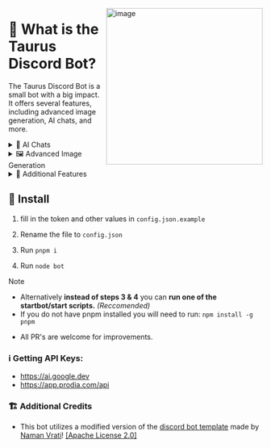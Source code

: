 <p>
  <img align="right" width="310" alt="image" src="https://github.com/TecEash1/TecEash1/assets/92249532/bd4aca7e-daab-4eeb-9265-e53cc1925e8c">
</p>

# 🤔 What is the Taurus Discord Bot?

The Taurus Discord Bot is a small bot with a big impact. It offers several features, including advanced image generation, AI chats, and more. 

<details>
<summary>💬 AI Chats</summary>

- Powered by Google's [Gemini 1.5 Model](https://deepmind.google/technologies/gemini/#gemini-1.5)
- Has a configurable global personality via the ``/personalise`` slash command
- Remembers past messages

**Ways to interact:**
- Context Menus
- Mention the Bot with your message
- Utilise the ``/taurus`` slash command

</details>

<details>
<summary>🖼️ Advanced Image Generation</summary>

- 70+ Models 
- 17 Style Presets
- Negative Prompt Customisation
- A toggleable NSFW image blocker
- Supports different languages
- And much more!

</details>

<details>
<summary>🔧 Additional Features</summary>

- Live Console Logging in Discord 
- Personality update logs in Discord
- User Commands - Use the bot anywhere on Discord
- An optional CLI via the start scripts
</details>

## 💾 Install

1. fill in the token and other values in `config.json.example`

2. Rename the file to `config.json`

3. Run `pnpm i`

4. Run `node bot`

> [!NOTE]
> - Alternatively **instead of steps 3 & 4** you can **run one of the startbot/start scripts.** *(Reccomended)*
> - If you do not have pnpm installed you will need to run: ``npm install -g pnpm``

- All PR's are welcome for improvements.

### ℹ️ Getting API Keys:

- https://ai.google.dev
- https://app.prodia.com/api

### 🏗️ Additional Credits

- This bot utilizes a modified version of the [discord bot template](https://github.com/NamVr/DiscordBot-Template) made
  by [Naman Vrati](https://github.com/NamVr)! [\[Apache License 2.0\]](https://github.com/NamVr/DiscordBot-Template/blob/master/LICENSE)
